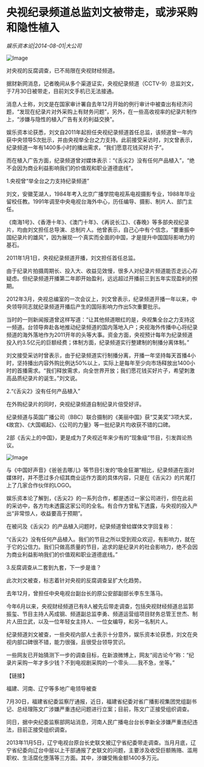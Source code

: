 # 央视纪录频道总监刘文被带走，或涉采购和隐性植入

*娱乐资本论|2014-08-01|大公司*

![Image](http://p2.pstatp.com/large/6c350004a918cd7e068e)

对央视的反腐调查，已不局限在央视财经频道。

据财新网消息，记者晚间从多个渠道证实，央视纪录频道（CCTV-9）总监刘文，于7月30日被带走，目前刘文手机已无法接通。

消息人士称，刘文是在国家审计署自去年12月开始的例行审计中被查出有经济问题，“发现在纪录片对外采购上有财务问题”，另外，在一些高收视率的纪录片制作上，“涉嫌与隐性的植入广告有关的利益交换”。

娱乐资本论获悉，刘文自2011年起担任央视纪录频道首任总监，该频道曾一年内获中央领导5次批示，并由央视举全台之力支持。此前接受采访时，刘文曾表示，纪录频道一年有1400多小时的播出需求，“我们愿意花钱买好片子”。

而在植入广告方面，纪录频道曾对媒体表示：“《舌尖2》没有任何产品植入”，“绝不会因为商业利益影响我们的价值观和职业道德底线”。

1.央视曾“举全台之力支持纪录频道”

刘文，安徽芜湖人，1984年考入北京广播学院电视系电视摄影专业，1988年毕业留校任教。1991年调至中央电视台海外中心，历任编导、摄影、制片人、部门主任。

《南海1号》、《香港十年》、《澳门十年》、《再说长江》、《春晚》等多部央视纪录片，均由刘文担任总导演、总制片人。他曾表示，自己心中有个信念，“要重振中国纪录片的雄风”，因为展现一个真实而全面的中国，才是提升中国国际影响力的基石。

2011年1月1日，央视纪录频道开播，刘文担任首任总监。

由于纪录片拍摄周期长、投入大、收益见效慢，很多人对纪录片频道能否走远心存疑虑。但纪录频道开播第二年即开始盈利，远远超过开播前三到五年实现盈利的预期。

2012年3月，央视总编室的一次会议上，刘文曾表示，纪录频道开播一年以来，中央领导同志就纪录频道开播后产生的国际影响力作出5次重要批示。

当时的一则新闻报道曾这样写道：“让其他频道眼红的是，央视集全台之力支持这一频道。台领导奔赴各地推动纪录频道的国内落地入户；央视海外传播中心将纪录频道的海外落地作为2011开年的头等大事。资金方面，央视预计每年为纪录频道投入约3.5亿元的巨额经费；体制方面，纪录频道实行整建制的制播分离体制。”

刘文接受采访时曾表示，由于纪录频道实行制播分离，开播一年坚持每天首播4小时，坚持播出内容外购比例达50%以上，实际上是每年至少向市场释放出1400小时的首播需求。“我们释放需求，向全世界开放；我们愿花钱买好片子，希望刺激高品质纪录片的诞生。”刘文说。

2.“《舌尖2》没有任何产品植入”

在外购纪录片的同时，央视纪录频道自制纪录片倍受好评。

纪录频道与英国广播公司（BBC）联合摄制的《美丽中国》获“艾美奖”3项大奖，《故宫》、《大国崛起》、《公司的力量》等一批纪录片均收获不错的口碑。

2部《舌尖上的中国》，更是成为了央视近年来少有的“现象级”节目，引发舆论热议。

![Image](http://p2.pstatp.com/large/6c3400058fe0599c4844)

与《中国好声音》《爸爸去哪儿》等节目引发的“吸金狂潮”相比，纪录频道在面对媒体时，并不愿过多介绍其商业运作方面的具体内容，只是在《舌尖2》的片尾打上了几家合作伙伴的LOGO。

娱乐资本论了解到，《舌尖2》的一系列合作，都是透过一家公司进行，但在此前的采访中，各方均未透露这家公司的全名。有合作方曾私下透露，与央视的投入产出“非常惊人，收益要高于预期”。

在被问及《舌尖2》的产品植入问题时，纪录频道曾给媒体文字回复称：

“《舌尖2》没有任何产品植入。我们的节目之所以受到观众欢迎，有影响力，就在于它的公信力。我们只做高质量的节目，追求的是纪录片的社会影响力，绝不会因为商业利益影响我们的价值观和职业道德底线。”

3.反腐调查从二套到九套，下一步是谁？

此次刘文被查，标志着针对央视的反腐调查呈扩大化趋势。

去年12月，曾担任中央电视台副台长的原公安部副部长李东生落马。

今年6月以来，央视财经频道已有8人被先后带走调查，包括央视财经频道总监郭振玺、节目主持人芮成钢、频道副总监李勇、频道运营组项目财务总管王世杰、制片人田立武，以及一位年轻女主持人、一位女编导，和另一名制片人。

纪录频道刘文被查，一些央视内部人士表示十分意外，娱乐资本论获悉，刘文在央视内部口碑很不错，能力很强，且很受台领导赏识。

一些网友已开始猜测下一步的调查目标，在新浪微博上，网友“阅古论今”称：“纪录片采购一年才多少钱？不到电视剧采购的一个零头……我不急，坐等。”

【链接】

福建、河南、辽宁等多地广电领导被查

7月30日，福建省纪委监察厅通报，近日，福建省纪委对省广播影视集团党组副书记、总经理陈文广涉嫌严重违纪问题进行立案；目前，陈文广正接受组织调查。

同日，据中央纪委监察部网站消息，河南人民广播电台台长李新全涉嫌严重违纪违法，目前正接受组织调查。

2013年11月5日，辽宁电视台原台长史联文被辽宁省纪委带走调查。当月月底，辽宁省纪委向辽台中层以上干部通报了史联文的问题，主要涉及收受巨额贿赂、滥用职权、生活腐化堕落等三方面。其中，涉嫌受贿金额1400多万元。

